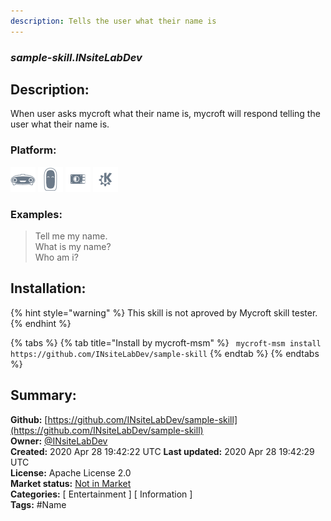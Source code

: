 ```yaml
---
description: Tells the user what their name is
---
```


### _sample-skill.INsiteLabDev_  
## Description:  
When user asks mycroft what their name is, mycroft will respond telling the user what their name is.  
  
  
### Platform:  
 ![Mark I](../.gitbook/assets/mark-1-icon.png)  ![Mark II](../.gitbook/assets/mark-2-icon.png)  ![Picroft](../.gitbook/assets/picroft-icon.png)  ![plasmoid](../.gitbook/assets/kde.png)   
### Examples:  
> Tell me my name.  
> What is my name?  
> Who am i?  
  
## Installation:  
{% hint style="warning" %}
This skill is not aproved by Mycroft skill tester.
{% endhint %}
    
{% tabs %}
{% tab title="Install by mycroft-msm" %}
``` mycroft-msm install https://github.com/INsiteLabDev/sample-skill```
{% endtab %}
  {% endtabs %}
    
## Summary:  
**Github:** [https://github.com/INsiteLabDev/sample-skill](https://github.com/INsiteLabDev/sample-skill)  
**Owner:** [@INsiteLabDev](https://github.com/INsiteLabDev)  
**Created:** 2020 Apr 28 19:42:22 UTC  **Last updated:** 2020 Apr 28 19:42:29 UTC  
**License:** Apache License 2.0  
**Market status:** [Not in Market](https://market.mycroft.ai/skill/)  
**Categories:** [ Entertainment ] [ Information ]   
**Tags:** \#Name   
